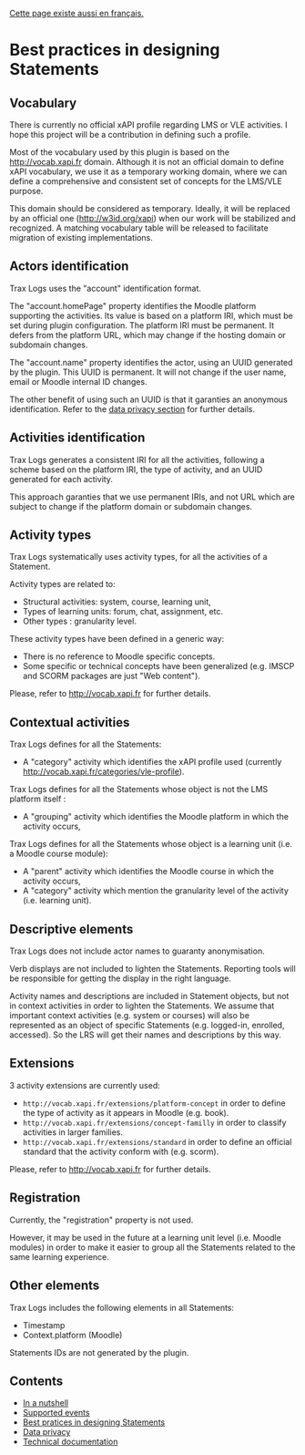 [Cette page existe aussi en français.](../fr/best-practices.md)

# Best practices in designing Statements

## Vocabulary

There is currently no official xAPI profile regarding LMS or VLE activities.
I hope this project will be a contribution in defining such a profile. 

Most of the vocabulary used by this plugin is based on the http://vocab.xapi.fr domain.
Although it is not an official domain to define xAPI vocabulary, we use it as a temporary working domain,
where we can define a comprehensive and consistent set of concepts for the LMS/VLE purpose.

This domain should be considered as temporary. Ideally, it will be replaced by an official one (http://w3id.org/xapi) when our work will be stabilized and recognized. 
A matching vocabulary table will be released to facilitate migration of existing implementations. 


## Actors identification

Trax Logs uses the "account" identification format.

The "account.homePage" property identifies the Moodle platform supporting the activities.
Its value is based on a platform IRI, which must be set during plugin configuration.
The platform IRI must be permanent. It defers from the platform URL, which may change if the hosting domain or subdomain changes.

The "account.name" property identifies the actor, using an UUID generated by the plugin.
This UUID is permanent. It will not change if the user name, email or Moodle internal ID changes.

The other benefit of using such an UUID is that it garanties an anonymous identification.
Refer to the [data privacy section](privacy.md) for further details.


## Activities identification

Trax Logs generates a consistent IRI for all the activities, following a scheme based on the platform IRI,
the type of activity, and an UUID generated for each activity.

This approach garanties that we use permanent IRIs, and not URL which are subject to change
if the platform domain or subdomain changes.


## Activity types

Trax Logs systematically uses activity types, for all the activities of a Statement.

Activity types are related to:
* Structural activities: system, course, learning unit,
* Types of learning units: forum, chat, assignment, etc.
* Other types : granularity level.

These activity types have been defined in a generic way:
* There is no reference to Moodle specific concepts.
* Some specific or technical concepts have been generalized (e.g. IMSCP and SCORM packages are just "Web content").

Please, refer to http://vocab.xapi.fr for further details.


## Contextual activities

Trax Logs defines for all the Statements:
* A "category" activity which identifies the xAPI profile used (currently http://vocab.xapi.fr/categories/vle-profile).

Trax Logs defines for all the Statements whose object is not the LMS platform itself :
* A "grouping" activity which identifies the Moodle platform in which the activity occurs,

Trax Logs defines for all the Statements whose object is a learning unit (i.e. a Moodle course module):
* A "parent" activity which identifies the Moodle course in which the activity occurs,
* A "category" activity which mention the granularity level of the activity (i.e. learning unit).


## Descriptive elements

Trax Logs does not include actor names to guaranty anonymisation.

Verb displays are not included to lighten the Statements. Reporting tools will be responsible for getting the display in the right language.

Activity names and descriptions are included in Statement objects, but not in context activities in order to lighten the Statements. We assume that important context activities (e.g. system or courses) will also be represented as an object of specific Statements (e.g. logged-in, enrolled, accessed). So the LRS will get their names and descriptions by this way.


## Extensions

3 activity extensions are currently used:
- `http://vocab.xapi.fr/extensions/platform-concept` in order to define the type of activity as it appears in Moodle (e.g. book).
- `http://vocab.xapi.fr/extensions/concept-familly` in order to classify activities in larger families.
- `http://vocab.xapi.fr/extensions/standard` in order to define an official standard that the activity conform with (e.g. scorm).

Please, refer to http://vocab.xapi.fr for further details.


## Registration

Currently, the "registration" property is not used.

However, it may be used in the future at a learning unit level (i.e. Moodle modules) 
in order to make it easier to group all the Statements related to the same learning experience.


## Other elements

Trax Logs includes the following elements in all Statements:
* Timestamp
* Context.platform (Moodle)

Statements IDs are not generated by the plugin.

## Contents

* [In a nutshell](../../README.md)
* [Supported events](events.md)
* [Best pratices in designing Statements](best-practices.md)
* [Data privacy](privacy.md)
* [Technical documentation](tech.md)
